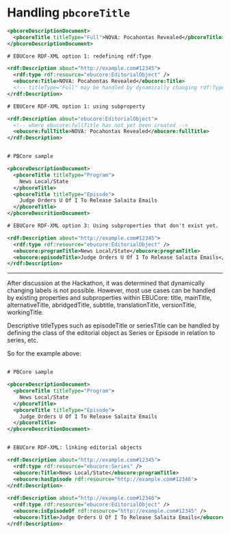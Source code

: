 # Handling `pbcoreTitle`

```xml
<pbcoreDescriptionDocument>
  <pbcoreTitle titleType="Full">NOVA: Pocahontas Revealed</pbcoreTitle>
</pbcoreDescriptionDocument>
```


```xml
# EBUCore RDF-XML option 1: redefining rdf:Type

<rdf:Description about="http://example.com#12345">
  <rdf:type rdf:resource="ebucore:EditorialObject" />
  <ebucore:Title>NOVA: Pocahontas Revealed</ebucore:Title>
  <!-- titleType="Full" may be handled by dynamically changing rdf:Type -->
</rdf:Description>
```

```xml
# EBUCore RDF-XML option 1: using subproperty

<rdf:Description about="ebucore:EditorialObject">
  <!-- where ebucore:fullTitle has not yet been created -->
  <ebucore:fullTitle>NOVA: Pocahontas Revealed</ebucore:fullTitle>
</rdf:Description>
```



```xml

# PBCore sample

<pbcoreDescriptionDocument>
  <pbcoreTitle titleType="Program">
    News Local/State
  </pbcoreTitle>
  <pbcoreTitle titleType="Episode">
    Judge Orders U Of I To Release Salaita Emails
  </pbcoreTitle>
</pbcoreDescritionDocument>
```

```xml
# EBUCore RDF-XML option 3: Using subproperties that don't exist yet.

<rdf:Description about="http://example.com#12345">
  <rdf:type rdf:resource="ebucore:EditorialObject" />
  <ebucore:programTitle>News Local/State</ebucore:programTitle>
  <ebucore:episodeTitle>Judge Orders U Of I To Release Salaita Emails</ebucore:episodeTitle>
</rdf:Description>
```

***

After discussion at the Hackathon, it was determined that dynamically changing labels is not possible.  However, most use cases can be handled by existing properties and subproperties within EBUCore: title, mainTitle, alternativeTitle, abridgedTitle, subtitle, translationTitle, versionTitle, workingTitle.  

Descriptive titleTypes such as episodeTitle or seriesTitle can be handled by defining the class of the editorial object as Series or Episode in relation to series, etc.  

So for the example above:

```xml

# PBCore sample

<pbcoreDescriptionDocument>
  <pbcoreTitle titleType="Program">
    News Local/State
  </pbcoreTitle>
  <pbcoreTitle titleType="Episode">
    Judge Orders U Of I To Release Salaita Emails
  </pbcoreTitle>
</pbcoreDescritionDocument>
```

```xml

# EBUCore RDF-XML: linking editorial objects

<rdf:Description about="http://example.com#12345">
  <rdf:type rdf:resource="ebucore:Series" />
  <ebucore:Title>News Local/State</ebucore:programTitle>
  <ebucore:hasEpisode rdf:resource="http://example.com#12346">
</rdf:Description>
  
<rdf:Description about="http://example.com#12346">
  <rdf:type rdf:resource="ebucore:EditorialObject" />
  <ebucore:isEpisodeOf rdf:resource="http://example.com#12345" />
  <ebucore:Title>Judge Orders U Of I To Release Salaita Emails</ebucore:Title>
</rdf:Description>
```



